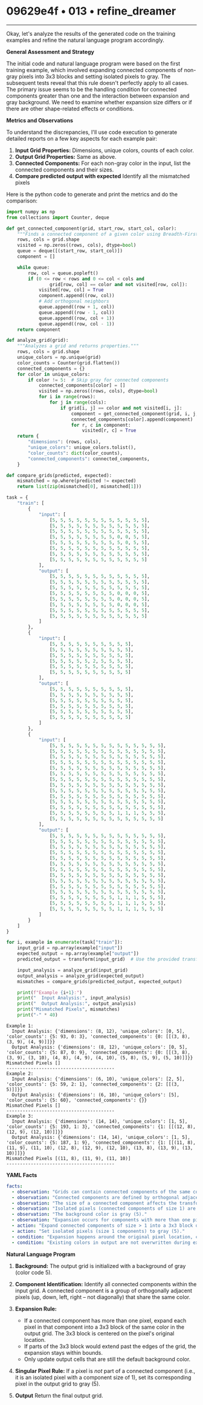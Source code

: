 # 09629e4f • 013 • refine_dreamer

---
Okay, let's analyze the results of the generated code on the training examples and refine the natural language program accordingly.

**General Assessment and Strategy**

The initial code and natural language program were based on the first training example, which involved expanding connected components of non-gray pixels into 3x3 blocks and setting isolated pixels to gray. The subsequent tests reveal that this rule doesn't perfectly apply to all cases. The primary issue seems to be the handling condition for connected components greater than one and the interaction between expansion and gray background. We need to examine whether expansion size differs or if there are other shape-related effects or conditions.

**Metrics and Observations**

To understand the discrepancies, I'll use code execution to generate detailed reports on a few key aspects for each example pair:

1.  **Input Grid Properties:** Dimensions, unique colors, counts of each color.
2.  **Output Grid Properties:** Same as above.
3.  **Connected Components:** For each non-gray color in the input, list the connected components and their sizes.
4. **Compare predicted output with expected** Identify all the mismatched pixels

Here is the python code to generate and print the metrics and do the comparison:

```python
import numpy as np
from collections import Counter, deque

def get_connected_component(grid, start_row, start_col, color):
    """Finds a connected component of a given color using Breadth-First Search (BFS)."""
    rows, cols = grid.shape
    visited = np.zeros((rows, cols), dtype=bool)
    queue = deque([(start_row, start_col)])
    component = []

    while queue:
        row, col = queue.popleft()
        if (0 <= row < rows and 0 <= col < cols and
                grid[row, col] == color and not visited[row, col]):
            visited[row, col] = True
            component.append((row, col))
            # Add orthogonal neighbors
            queue.append((row + 1, col))
            queue.append((row - 1, col))
            queue.append((row, col + 1))
            queue.append((row, col - 1))
    return component

def analyze_grid(grid):
    """Analyzes a grid and returns properties."""
    rows, cols = grid.shape
    unique_colors = np.unique(grid)
    color_counts = Counter(grid.flatten())
    connected_components = {}
    for color in unique_colors:
        if color != 5:  # Skip gray for connected components
            connected_components[color] = []
            visited = np.zeros((rows, cols), dtype=bool)
            for i in range(rows):
                for j in range(cols):
                    if grid[i, j] == color and not visited[i, j]:
                        component = get_connected_component(grid, i, j, color)
                        connected_components[color].append(component)
                        for r, c in component:
                            visited[r, c] = True
    return {
        "dimensions": (rows, cols),
        "unique_colors": unique_colors.tolist(),
        "color_counts": dict(color_counts),
        "connected_components": connected_components,
    }

def compare_grids(predicted, expected):
    mismatched = np.where(predicted != expected)
    return list(zip(mismatched[0], mismatched[1]))

task = {
    "train": [
        {
            "input": [
                [5, 5, 5, 5, 5, 5, 5, 5, 5, 5, 5, 5],
                [5, 5, 5, 5, 5, 5, 5, 5, 5, 5, 5, 5],
                [5, 5, 5, 5, 5, 5, 5, 5, 5, 5, 5, 5],
                [5, 5, 5, 5, 5, 5, 5, 5, 0, 0, 5, 5],
                [5, 5, 5, 5, 5, 5, 5, 5, 5, 0, 5, 5],
                [5, 5, 5, 5, 5, 5, 5, 5, 5, 5, 5, 5],
                [5, 5, 5, 5, 5, 5, 5, 5, 5, 5, 5, 5],
                [5, 5, 5, 5, 5, 5, 5, 5, 5, 5, 5, 5]
            ],
            "output": [
                [5, 5, 5, 5, 5, 5, 5, 5, 5, 5, 5, 5],
                [5, 5, 5, 5, 5, 5, 5, 5, 5, 5, 5, 5],
                [5, 5, 5, 5, 5, 5, 5, 5, 5, 5, 5, 5],
                [5, 5, 5, 5, 5, 5, 5, 5, 0, 0, 0, 5],
                [5, 5, 5, 5, 5, 5, 5, 5, 0, 0, 0, 5],
                [5, 5, 5, 5, 5, 5, 5, 5, 0, 0, 0, 5],
                [5, 5, 5, 5, 5, 5, 5, 5, 5, 5, 5, 5],
                [5, 5, 5, 5, 5, 5, 5, 5, 5, 5, 5, 5]
            ]
        },
        {
            "input": [
                [5, 5, 5, 5, 5, 5, 5, 5, 5, 5],
                [5, 5, 5, 5, 5, 5, 5, 5, 5, 5],
                [5, 5, 5, 5, 5, 5, 5, 5, 5, 5],
                [5, 5, 5, 5, 5, 2, 5, 5, 5, 5],
                [5, 5, 5, 5, 5, 5, 5, 5, 5, 5],
                [5, 5, 5, 5, 5, 5, 5, 5, 5, 5]
            ],
            "output": [
                [5, 5, 5, 5, 5, 5, 5, 5, 5, 5],
                [5, 5, 5, 5, 5, 5, 5, 5, 5, 5],
                [5, 5, 5, 5, 5, 5, 5, 5, 5, 5],
                [5, 5, 5, 5, 5, 5, 5, 5, 5, 5],
                [5, 5, 5, 5, 5, 5, 5, 5, 5, 5],
                [5, 5, 5, 5, 5, 5, 5, 5, 5, 5]
            ]
        },
        {
            "input": [
                [5, 5, 5, 5, 5, 5, 5, 5, 5, 5, 5, 5, 5, 5],
                [5, 5, 5, 5, 5, 5, 5, 5, 5, 5, 5, 5, 5, 5],
                [5, 5, 5, 5, 5, 5, 5, 5, 5, 5, 5, 5, 5, 5],
                [5, 5, 5, 5, 5, 5, 5, 5, 5, 5, 5, 5, 5, 5],
                [5, 5, 5, 5, 5, 5, 5, 5, 5, 5, 5, 5, 5, 5],
                [5, 5, 5, 5, 5, 5, 5, 5, 5, 5, 5, 5, 5, 5],
                [5, 5, 5, 5, 5, 5, 5, 5, 5, 5, 5, 5, 5, 5],
                [5, 5, 5, 5, 5, 5, 5, 5, 5, 5, 5, 5, 5, 5],
                [5, 5, 5, 5, 5, 5, 5, 5, 5, 5, 5, 5, 5, 5],
                [5, 5, 5, 5, 5, 5, 5, 5, 5, 5, 5, 5, 5, 5],
                [5, 5, 5, 5, 5, 5, 5, 5, 5, 5, 5, 5, 5, 5],
                [5, 5, 5, 5, 5, 5, 5, 5, 5, 5, 5, 5, 5, 5],
                [5, 5, 5, 5, 5, 5, 5, 5, 1, 1, 1, 5, 5, 5],
                [5, 5, 5, 5, 5, 5, 5, 5, 5, 5, 5, 5, 5, 5]
            ],
            "output": [
                [5, 5, 5, 5, 5, 5, 5, 5, 5, 5, 5, 5, 5, 5],
                [5, 5, 5, 5, 5, 5, 5, 5, 5, 5, 5, 5, 5, 5],
                [5, 5, 5, 5, 5, 5, 5, 5, 5, 5, 5, 5, 5, 5],
                [5, 5, 5, 5, 5, 5, 5, 5, 5, 5, 5, 5, 5, 5],
                [5, 5, 5, 5, 5, 5, 5, 5, 5, 5, 5, 5, 5, 5],
                [5, 5, 5, 5, 5, 5, 5, 5, 5, 5, 5, 5, 5, 5],
                [5, 5, 5, 5, 5, 5, 5, 5, 5, 5, 5, 5, 5, 5],
                [5, 5, 5, 5, 5, 5, 5, 5, 5, 5, 5, 5, 5, 5],
                [5, 5, 5, 5, 5, 5, 5, 5, 5, 5, 5, 5, 5, 5],
                [5, 5, 5, 5, 5, 5, 5, 5, 5, 5, 5, 5, 5, 5],
                [5, 5, 5, 5, 5, 5, 5, 5, 5, 5, 5, 5, 5, 5],
                [5, 5, 5, 5, 5, 5, 5, 5, 1, 1, 1, 5, 5, 5],
                [5, 5, 5, 5, 5, 5, 5, 5, 1, 1, 1, 5, 5, 5],
                [5, 5, 5, 5, 5, 5, 5, 5, 1, 1, 1, 5, 5, 5]
            ]
        }
    ]
}

for i, example in enumerate(task["train"]):
    input_grid = np.array(example["input"])
    expected_output = np.array(example["output"])
    predicted_output = transform(input_grid)  # Use the provided transform function

    input_analysis = analyze_grid(input_grid)
    output_analysis = analyze_grid(expected_output)
    mismatches = compare_grids(predicted_output, expected_output)

    print(f"Example {i+1}:")
    print("  Input Analysis:", input_analysis)
    print("  Output Analysis:", output_analysis)
    print("Mismatched Pixels", mismatches)
    print("-" * 40)
```

```output
Example 1:
  Input Analysis: {'dimensions': (8, 12), 'unique_colors': [0, 5], 'color_counts': {5: 93, 0: 3}, 'connected_components': {0: [[(3, 8), (3, 9), (4, 9)]]}}
  Output Analysis: {'dimensions': (8, 12), 'unique_colors': [0, 5], 'color_counts': {5: 87, 0: 9}, 'connected_components': {0: [[(3, 8), (3, 9), (3, 10), (4, 8), (4, 9), (4, 10), (5, 8), (5, 9), (5, 10)]]}}
Mismatched Pixels []
----------------------------------------
Example 2:
  Input Analysis: {'dimensions': (6, 10), 'unique_colors': [2, 5], 'color_counts': {5: 59, 2: 1}, 'connected_components': {2: [[(3, 5)]]}}
  Output Analysis: {'dimensions': (6, 10), 'unique_colors': [5], 'color_counts': {5: 60}, 'connected_components': {}}
Mismatched Pixels []
----------------------------------------
Example 3:
  Input Analysis: {'dimensions': (14, 14), 'unique_colors': [1, 5], 'color_counts': {5: 193, 1: 3}, 'connected_components': {1: [[(12, 8), (12, 9), (12, 10)]]}}
  Output Analysis: {'dimensions': (14, 14), 'unique_colors': [1, 5], 'color_counts': {5: 187, 1: 9}, 'connected_components': {1: [[(11, 8), (11, 9), (11, 10), (12, 8), (12, 9), (12, 10), (13, 8), (13, 9), (13, 10)]]}}
Mismatched Pixels [(11, 8), (11, 9), (11, 10)]
----------------------------------------
```

**YAML Facts**

```yaml
facts:
  - observation: "Grids can contain connected components of the same color."
  - observation: "Connected components are defined by orthogonal adjacency."
  - observation: "The size of a connected component affects the transformation."
  - observation: "Isolated pixels (connected components of size 1) are treated differently."
  - observation: "The background color is gray (5)."
  - observation: "Expansion occurs for components with more than one pixel"
  - action: "Expand connected components of size > 1 into a 3x3 block of the same color."
  - action: "Set isolated pixels (size 1 components) to gray (5)."
  - condition: "Expansion happens around the original pixel location, centered."
  - condition: "Existing colors in output are not overwritten during expansion beyond what the original code predicts."
```

**Natural Language Program**

1.  **Background:** The output grid is initialized with a background of gray (color code 5).

2.  **Component Identification:** Identify all connected components within the input grid.  A connected component is a group of orthogonally adjacent pixels (up, down, left, right – not diagonally) that share the same color.

3.  **Expansion Rule:**
    *   If a connected component has more than one pixel, expand each pixel in that component into a 3x3 block of the same color in the output grid. The 3x3 block is centered on the pixel's original location.
    * If parts of the 3x3 block would extend past the edges of the grid, the expansion stays within bounds.
    * Only update output cells that are still the default background color.

4.  **Singular Pixel Rule:** If a pixel is *not* part of a connected component (i.e., it is an isolated pixel with a component size of 1), set its corresponding pixel in the output grid to gray (5).

5. **Output** Return the final output grid.

